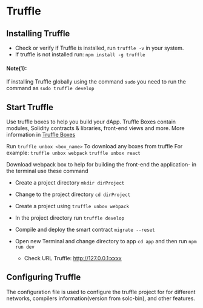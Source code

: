 # Truffle
## Installing Truffle
* Check or verify if Truffle is installed, run ```truffle -v``` in your system.
* If truffle is not installed run: ```npm install -g truffle ```
#### Note(1):
If installing Truffle globally using the command ```sudo``` you need to run the command as ```sudo truffle develop```
 

## Start Truffle 
Use truffle boxes to help you build your dApp. Truffle Boxes contain modules, Solidity contracts & libraries, front-end views and more. More information in [Truffle Boxes](https://www.trufflesuite.com/boxes)

Run ```truffle unbox <box_name>``` To download any boxes from truffle 
For example:
```truffle unbox webpack```
```truffle unbox react```

Download webpack box to help for building the front-end the application- in the terminal use these command
* Create a project directory ```mkdir dirProject```
* Change to the project directory ```cd dirProject```
* Create a project using ```truffle unbox webpack```
* In the project directory run ```truffle develop``` 
* Compile and deploy the smart contract ```migrate --reset```
* Open new Terminal and change directory to app ```cd app``` and then run ```npm run dev```

    * Check URL Truffle: http://127.0.0.1:xxxx


## Configuring Truffle
The configuration file is used to configure the truffle project for for different networks, compilers information(version from solc-bin), and other features. 
